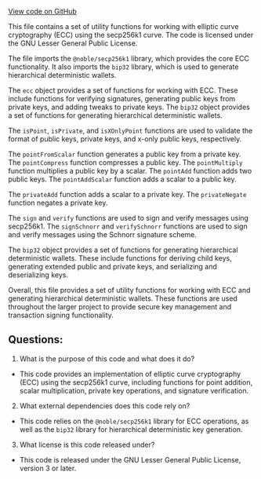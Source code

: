 [View code on GitHub](https://github.com/oxygenium-network/oxygenium-web3/packages/web3-wallet/src/noble-wrapper.ts)

This file contains a set of utility functions for working with elliptic curve cryptography (ECC) using the secp256k1 curve. The code is licensed under the GNU Lesser General Public License. 

The file imports the `@noble/secp256k1` library, which provides the core ECC functionality. It also imports the `bip32` library, which is used to generate hierarchical deterministic wallets. 

The `ecc` object provides a set of functions for working with ECC. These include functions for verifying signatures, generating public keys from private keys, and adding tweaks to private keys. The `bip32` object provides a set of functions for generating hierarchical deterministic wallets. 

The `isPoint`, `isPrivate`, and `isXOnlyPoint` functions are used to validate the format of public keys, private keys, and x-only public keys, respectively. 

The `pointFromScalar` function generates a public key from a private key. The `pointCompress` function compresses a public key. The `pointMultiply` function multiplies a public key by a scalar. The `pointAdd` function adds two public keys. The `pointAddScalar` function adds a scalar to a public key. 

The `privateAdd` function adds a scalar to a private key. The `privateNegate` function negates a private key. 

The `sign` and `verify` functions are used to sign and verify messages using secp256k1. The `signSchnorr` and `verifySchnorr` functions are used to sign and verify messages using the Schnorr signature scheme. 

The `bip32` object provides a set of functions for generating hierarchical deterministic wallets. These include functions for deriving child keys, generating extended public and private keys, and serializing and deserializing keys. 

Overall, this file provides a set of utility functions for working with ECC and generating hierarchical deterministic wallets. These functions are used throughout the larger project to provide secure key management and transaction signing functionality.
## Questions: 
 1. What is the purpose of this code and what does it do?
- This code provides an implementation of elliptic curve cryptography (ECC) using the secp256k1 curve, including functions for point addition, scalar multiplication, private key operations, and signature verification.

2. What external dependencies does this code rely on?
- This code relies on the `@noble/secp256k1` library for ECC operations, as well as the `bip32` library for hierarchical deterministic key generation.

3. What license is this code released under?
- This code is released under the GNU Lesser General Public License, version 3 or later.
